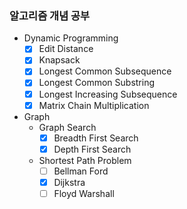 ### 알고리즘 개념 공부
- Dynamic Programming
  - [x] Edit Distance
  - [x] Knapsack
  - [x] Longest Common Subsequence
  - [x] Longest Common Substring
  - [x] Longest Increasing Subsequence
  - [x] Matrix Chain Multiplication
- Graph
  - Graph Search
    - [x] Breadth First Search
    - [x] Depth First Search
  - Shortest Path Problem
    - [ ] Bellman Ford
    - [x] Dijkstra
    - [ ] Floyd Warshall
